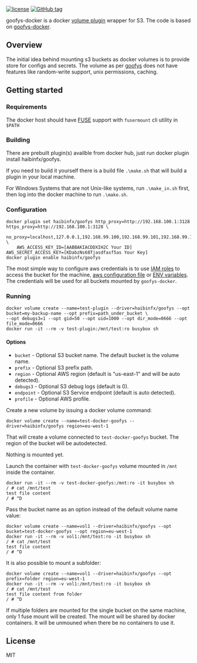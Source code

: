 [![license](https://img.shields.io/github/license/monder/goofys-docker.svg?maxAge=2592000&style=flat-square)]()
[![GitHub tag](https://img.shields.io/github/tag/monder/goofys-docker.svg?style=flat-square)]()

goofys-docker is a docker [volume plugin] wrapper for S3. The code is based on [goofys-docker].

## Overview

The initial idea behind mounting s3 buckets as docker volumes is to provide store for configs and secrets. The volume as per [goofys] does not have features like random-write support, unix permissions, caching.

## Getting started

### Requirements

The docker host should have [FUSE] support with `fusermount` cli utility in `$PATH`

### Building

There are prebuilt plugin(s) availble from docker hub, just run docker plugin install haibinfx/goofys.

If you need to build it yourself there is a build file `.\make.sh` that will build a plugin in your local machine.

For Windows Systems that are not Unix-like systems, run `.\make_in.sh` first, then log into the docker machine to run `.\make.sh`.

### Configuration

```
docker plugin set haibinfx/goofys http_proxy=http://192.168.100.1:3128 https_proxy=http://192.168.100.1:3128 \
    no_proxy=localhost,127.0.0.1,192.168.99.100,192.168.99.101,192.168.99.102 \
    AWS_ACCESS_KEY_ID=[AABBAKIACDDXIH2C Your ID] AWS_SECRET_ACCESS_KEY=[KDabzNs68Tjasdfasf5as Your Key]
docker plugin enable haibinfx/goofys
```

The most simple way to configure aws credentials is to use [IAM roles] to access the bucket for the machine, [aws configuration file][AWS auth] or [ENV variables][AWS auth]. The credentials will be used for all buckets mounted by `goofys-docker`.

### Running

```
docker volume create --name=test-plugin --driver=haibinfx/goofys --opt bucket=my-backup-name --opt prefix=path_under_bucket \
--opt debugs3=1 --opt gid=50 --opt uid=1000 --opt dir_mode=0666 --opt file_mode=0666
docker run -it --rm -v test-plugin:/mnt/test:ro busybox sh
```

#### Options

* `bucket` - Optional S3 bucket name. The default bucket is the volume name.
* `prefix` - Optional S3 prefix path.
* `region` - Optional AWS region (default is "us-east-1" and will be auto detected).
* `debugs3` - Optional S3 debug logs (default is 0).
* `endpoint` - Optional S3 Service endpoint (default is auto detected).
* `profile` - Optional AWS profile.

Create a new volume by issuing a docker volume command:
```
docker volume create --name=test-docker-goofys --driver=haibinfx/goofys region=eu-west-1
```
That will create a volume connected to `test-docker-goofys` bucket. The region of the bucket will be autodetected.

Nothing is mounted yet.

Launch the container with `test-docker-goofys` volume mounted in `/mnt` inside the container.
```
docker run -it --rm -v test-docker-goofys:/mnt:ro -it busybox sh
/ # cat /mnt/test
test file content
/ # ^D
```

Pass the bucket name as an option instead of the default volume name value:
```
docker volume create --name=vol1 --driver=haibinfx/goofys --opt bucket=test-docker-goofys --opt region=eu-west-1
docker run -it --rm -v vol1:/mnt/test:ro -it busybox sh
/ # cat /mnt/test
test file content
/ # ^D
```

It is also possible to mount a subfolder:
```
docker volume create --name=vol1 --driver=haibinfx/goofys --opt prefix=folder region=eu-west-1
docker run -it --rm -v vol1:/mnt/test:ro -it busybox sh
/ # cat /mnt/test
test file content from folder
/ # ^D
```

If multiple folders are mounted for the single bucket on the same machine, only 1 fuse mount will be created. The mount will be shared by docker containers. It will be unmouned when there be no containers to use it.

## License
MIT

[goofys]: https://github.com/kahing/goofys
[goofys-docker]: https://github.com/anrim/goofys-docker
[volume plugin]: https://docs.docker.com/engine/extend/plugins_volume/
[FUSE]: https://github.com/libfuse/libfuse
[download]: https://github.com/monder/goofys-docker/releases
[AWS auth]: http://docs.aws.amazon.com/sdk-for-go/api/#Configuring_Credentials
[IAM roles]: http://docs.aws.amazon.com/IAM/latest/UserGuide/id_roles_use_switch-role-ec2.html
